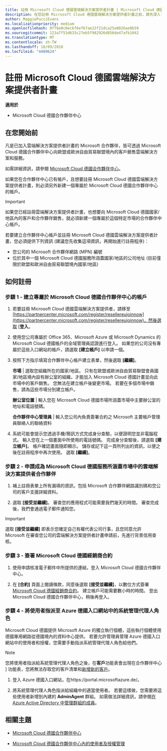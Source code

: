 ```yaml
---
title: 註冊 Microsoft Cloud 德國雲端解決方案提供者計畫 | Microsoft Cloud 德國合作夥伴中心
description: 在您註冊 Microsoft Cloud 德國雲端解決方案提供者計畫之前，請先深入了解雲端解決方案提供者計畫需求。
author: MaggiePucciEvans
ms.localizationpriority: medium
ms.openlocfilehash: 0ff6e0c0ecbf6ef67ae22f21dca25a0026ae0b59
ms.sourcegitcommit: 123a7f53d633c27eb5f982926d856de47afb1042
ms.translationtype: MT
ms.contentlocale: zh-TW
ms.lasthandoff: 10/09/2018
ms.locfileid: "4489624"
---
```

# <a name="enroll-in-the-cloud-solution-provider-program-for-microsoft-cloud-germany"></a>註冊 Microsoft Cloud 德國雲端解決方案提供者計畫

**適用於**

-  Microsoft Cloud 德國合作夥伴中心

## <a name="before-you-begin"></a>在您開始前

凡是已加入雲端解決方案提供者計畫的 Microsoft 合作夥伴，皆可透過 Microsoft Cloud 德國合作夥伴中心向歐盟或歐洲自由貿易聯盟境內的客戶銷售雲端解決方案和服務。

如需詳細資訊，請參閱 [Microsoft Cloud 德國合作夥伴中心](partner-center-for-microsoft-cloud-germany.md)。

如果您在合作夥伴中心已有帳戶，且想要註冊 Microsoft Cloud 德國雲端解決方案提供者計畫，則必須另外新建一個專屬於 Microsoft Cloud 德國合作夥伴中心的帳戶。

> [!IMPORTANT]  
> 如果您已經註冊雲端解決方案提供者計畫，也想要向 Microsoft Cloud 德國國家/地區內的客戶和合作夥伴銷售，就必須新建一個專屬於這個特定市場的合作夥伴中心帳戶。  

若要建立合作夥伴中心帳戶並註冊 Microsoft Cloud 德國雲端解決方案提供者計畫，您必須提供下列資訊 (建議您先收集這項資訊，再開始進行註冊程序)：

-  您公司的 Microsoft 合作夥伴網路 (MPN) 編號 
-  位於其中一個 Microsoft Cloud 德國服務所涵蓋國家/地區的公司地址 (目前僅限於歐盟和歐洲自由貿易聯盟境內國家/地區) 

## <a name="how-to-enroll"></a>如何註冊 

### <a name="step-1---create-an-account-for-partner-center-for-microsoft-cloud-germany"></a>步驟 1 - 建立專屬於 Microsoft Cloud 德國合作夥伴中心的帳戶 

1.  若要註冊 Microsoft Cloud 德國雲端解決方案提供者，請移至[https://partnercenter.microsoft.com/register/resellereujoinnow](https://partnercenter.microsoft.com/register/resellereujoinnow)，然後選取 [**登入**。 

2.  使用您公司專屬於 Office 365、Microsoft Azure 或 Microsoft Dynamics 的 Microsoft Cloud 德國帳戶的全域管理員認證進行登入。 如果您的公司沒有專屬於這些入口網站的帳戶，請選取 **\[建立帳戶\]** 以申請一個。

3.  按照下方指示填寫合作夥伴中心帳戶建立表單，然後選取 **\[繼續\]**。   

    **市場** | 選取您組織所在的國家/地區。 只有在歐盟或歐洲自由貿易聯盟會員國家/地區境內設有辦公室的組織，才能加入 Microsoft Cloud 德國計畫並向此市場中的客戶銷售。 您無法在建立帳戶後變更市場。 若要在多個市場中銷售，請為這些市場分別建立帳戶。

    **辦公室位置** | 輸入您在 Microsoft Cloud 德國市場所涵蓋市場中主要辦公室的地址和電話號碼。

    **合作夥伴中心管理員** | 輸入您公司內負責簽署合約之 Microsoft 主要帳戶管理員聯絡人的聯絡資料 

4.  系統可能會提示您透過手機/簡訊方式完成身分查驗，以便證明您並非電腦程式。 輸入您在上一個畫面中所使用的電話號碼。 完成身分查驗後，請選取 **\[建立帳戶\]**。 帳戶確認畫面隨即顯示。 儲存或記下這一頁所列出的資訊，以便之後在註冊程序中再次使用。 選取 **\[繼續\]**。

### <a name="step-2---apply-to-become-a-cloud-solution-provider-partner-in-markets-served-by-microsoft-cloud-germany"></a>步驟 2 - 申請成為 Microsoft Cloud 德國服務所涵蓋市場中的雲端解決方案提供者合作夥伴 

1.  補上註冊表單上所有漏填的資訊，包括 Microsoft 合作夥伴網路識別碼和您公司的客戶支援詳細資料。 

2.  選取 **\[接受並繼續\]**。 審查您的應用程式可能需要我們幾天的時間。 審查完成後，我們會通過電子郵件通知您。

> [!IMPORTANT]  
> 選取 **\[接受並繼續\]** 即表示您確定自己有權代表公司行事，且您同意允許 Microsoft 在審查您公司的雲端解決方案提供者計畫申請前，先進行背景信用查核。

### <a name="step-3---sign-the-reseller-agreement-for-microsoft-cloud-germany"></a>步驟 3 - 簽署 Microsoft Cloud 德國經銷商合約 

1. 使用申請核准電子郵件中所提供的連結，登入 Microsoft Cloud 德國合作夥伴中心。 

2. 在 **\[合約\]** 頁面上閱讀條款，同意後選取 **\[接受並繼續\]**，以數位方式簽署 [Microsoft Cloud 德國經銷商合約](https://go.microsoft.com/fwlink/p/?linkid=831385)。 建立帳戶可能需要數小時的時間。 登出 Microsoft Cloud 德國合作夥伴中心，稍後再登入。

### <a name="step-4---assign-users-to-the-admin-agent-role-in-the-azure-germany-portal"></a>步驟 4 - 將使用者指派至 Azure 德國入口網站中的系統管理代理人角色 

Microsoft Cloud 德國提供 Microsoft Azure 的獨立執行個體，這些執行個體使用德國專用網路從德國境內的資料中心提供。 若要允許管理員管理 Azure 德國入口網站中的使用者和授權，您需要手動指派系統管理代理人角色給他們。

> [!NOTE]  
> 您將使用者指派給系統管理代理人角色之後，在**客戶**功能表會出現在合作夥伴中心 \] 功能表，您將無法存取您的客戶清單和[新增新的客戶](add-a-new-customer.md)。   

1.  登入 Azure 德國入口網站，在https://portal.microsoftazure.de/。

2.  將系統管理代理人角色指派給組織中的適當使用者。 若要這樣做，您需要將這些使用者新增到內建的 **AdminAgent** 群組。 如需做法詳細資訊，請參閱[在 Azure Active Directory 中管理群組的成員](https://docs.microsoft.com/azure/active-directory/active-directory-groups-members-azure-portal)。
 

## <a name="related-topics"></a>相關主題

-  [Microsoft Cloud 德國合作夥伴中心](partner-center-for-microsoft-cloud-germany.md)

-  [Microsoft Cloud 德國合作夥伴中心內的使用者及授權管理](user-management-in-partner-center-for-microsoft-cloud-germany.md)


